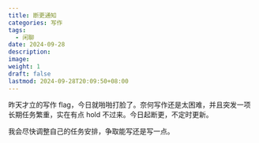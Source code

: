 ```yaml
---
title: 断更通知
categories: 写作
tags:
  - 闲聊
date: 2024-09-28
description: 
image: 
weight: 1
draft: false
lastmod: 2024-09-28T20:09:50+08:00
---
```

昨天才立的写作 flag，今日就啪啪打脸了。奈何写作还是太困难，并且突发一项长期任务繁重，实在有点 hold 不过来。今日起断更，不定时更新。

我会尽快调整自己的任务安排，争取能写还是写一点。


